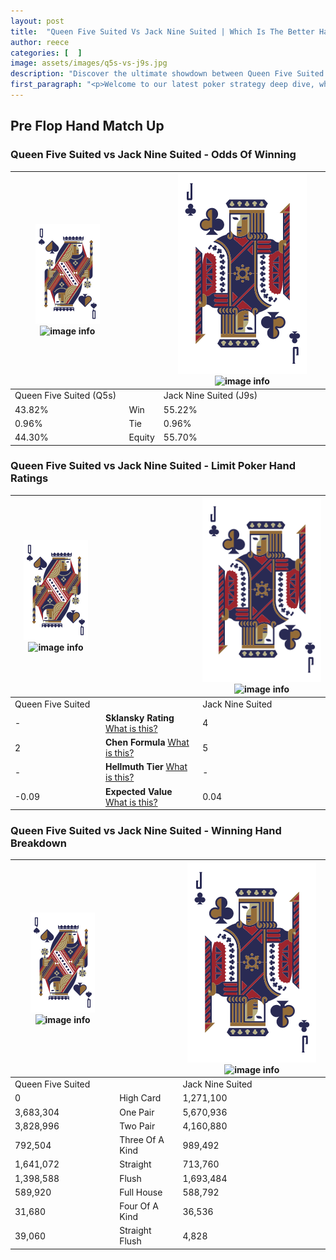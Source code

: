 ```yaml
---
layout: post
title:  "Queen Five Suited Vs Jack Nine Suited | Which Is The Better Hand In Poker? A Complete Guide"
author: reece
categories: [  ]
image: assets/images/q5s-vs-j9s.jpg
description: "Discover the ultimate showdown between Queen Five Suited and Jack Nine Suited in poker! Uncover the odds, strategies, and scenarios where one hand triumphs over the other. Get ready to up your poker game with this thrilling analysis."
first_paragraph: "<p>Welcome to our latest poker strategy deep dive, where we're pitting two distinct hands against each other in a high-stakes showdown: Queen Five Suited vs Jack Nine Suited.</p><p>In the dynamic world of poker, every decision counts, and knowing which hand holds the upper hand is key to your success at the table.</p><p>In this article, we'll dissect these two hands, explore the scenarios where one dominates the other, and equip you with the knowledge to make strategic choices that can tip the odds in your favor.</p><p>Get ready to unravel the intriguing dynamics of these poker hands and elevate your game to new heights.</p>"
---
```




[comment]: # (sp0)

## Pre Flop Hand Match Up

<div class="table hand-ratings" markdown="1"> 



### Queen Five Suited vs Jack Nine Suited - Odds Of Winning


    
| ![image info](assets/images/hand1/Q.png) ![image info](assets/images/hand1/5s.png) |  | ![image info](assets/images/hand2/J.png) ![image info](assets/images/hand2/9s.png) |
| -------- | -------- | -------- |
| Queen Five Suited (Q5s) |  | Jack Nine Suited (J9s) |
| 43.82% | Win | 55.22% |
| 0.96% | Tie | 0.96% |
| 44.30% | Equity | 55.70% |




[comment]: # (sp1)



### Queen Five Suited vs Jack Nine Suited - Limit Poker Hand Ratings


    
| ![image info](assets/images/hand1/Q.png) ![image info](assets/images/hand1/5s.png) |  | ![image info](assets/images/hand2/J.png) ![image info](assets/images/hand2/9s.png) |
| -------- | -------- | -------- |
| Queen Five Suited |  | Jack Nine Suited |
| - | **Sklansky Rating** [What is this?](/sklansky-rating-explained) | 4 |
| 2 | **Chen Formula** [What is this?](/chen-formula-explained) | 5 |
| - | **Hellmuth Tier** [What is this?](/Hellmuth-tier-explained) | - |
| -0.09 | **Expected Value** [What is this?](/expected-value-explained) | 0.04 |




[comment]: # (sp2)



### Queen Five Suited vs Jack Nine Suited - Winning Hand Breakdown


    
| ![image info](assets/images/hand1/Q.png) ![image info](assets/images/hand1/5s.png) |  | ![image info](assets/images/hand2/J.png) ![image info](assets/images/hand2/9s.png) |
| -------- | -------- | -------- |
| Queen Five Suited |  | Jack Nine Suited |
| 0 | High Card | 1,271,100 |
| 3,683,304 | One Pair | 5,670,936 |
| 3,828,996 | Two Pair | 4,160,880 |
| 792,504 | Three Of A Kind | 989,492 |
| 1,641,072 | Straight | 713,760 |
| 1,398,588 | Flush | 1,693,484 |
| 589,920 | Full House | 588,792 |
| 31,680 | Four Of A Kind | 36,536 |
| 39,060 | Straight Flush | 4,828 |




[comment]: # (sp3)



</div>

[comment]: # (sp4)



[comment]: # (sp5)

